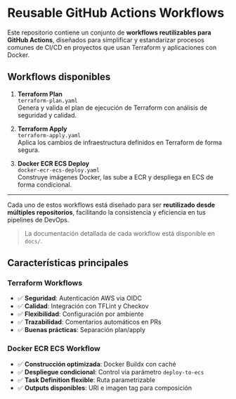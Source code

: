 # Reusable GitHub Actions Workflows

Este repositorio contiene un conjunto de **workflows reutilizables para GitHub Actions**, diseñados para simplificar y estandarizar procesos comunes de CI/CD en proyectos que usan Terraform y aplicaciones con Docker.

## Workflows disponibles

1. **Terraform Plan**  
   `terraform-plan.yaml`  
   Genera y valida el plan de ejecución de Terraform con análisis de seguridad y calidad.

2. **Terraform Apply**  
   `terraform-apply.yaml`  
   Aplica los cambios de infraestructura definidos en Terraform de forma segura.

3. **Docker ECR ECS Deploy**  
   `docker-ecr-ecs-deploy.yaml`  
   Construye imágenes Docker, las sube a ECR y despliega en ECS de forma condicional.

---

Cada uno de estos workflows está diseñado para ser **reutilizado desde múltiples repositorios**, facilitando la consistencia y eficiencia en tus pipelines de DevOps.

> La documentación detallada de cada workflow está disponible en `docs/`.

## Características principales

### Terraform Workflows
- ✅ **Seguridad**: Autenticación AWS via OIDC
- ✅ **Calidad**: Integración con TFLint y Checkov
- ✅ **Flexibilidad**: Configuración por ambiente
- ✅ **Trazabilidad**: Comentarios automáticos en PRs
- ✅ **Buenas prácticas**: Separación plan/apply

### Docker ECR ECS Workflow
- ✅ **Construcción optimizada**: Docker Buildx con caché
- ✅ **Despliegue condicional**: Control via parámetro `deploy-to-ecs`
- ✅ **Task Definition flexible**: Ruta parametrizable
- ✅ **Outputs disponibles**: URI e imagen tag para composición
